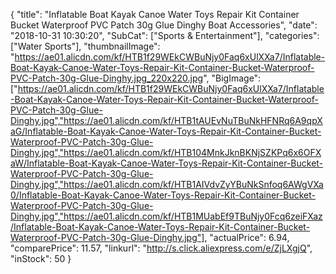 {
	"title": "Inflatable Boat Kayak Canoe Water Toys Repair Kit Container Bucket Waterproof PVC Patch 30g Glue Dinghy Boat Accessories",
	"date": "2018-10-31 10:30:20",
	"SubCat": ["Sports & Entertainment"],
	"categories": ["Water Sports"],
	"thumbnailImage": "https://ae01.alicdn.com/kf/HTB1f29WEkCWBuNjy0Faq6xUlXXa7/Inflatable-Boat-Kayak-Canoe-Water-Toys-Repair-Kit-Container-Bucket-Waterproof-PVC-Patch-30g-Glue-Dinghy.jpg_220x220.jpg",
	"BigImage": ["https://ae01.alicdn.com/kf/HTB1f29WEkCWBuNjy0Faq6xUlXXa7/Inflatable-Boat-Kayak-Canoe-Water-Toys-Repair-Kit-Container-Bucket-Waterproof-PVC-Patch-30g-Glue-Dinghy.jpg","https://ae01.alicdn.com/kf/HTB1tAUEvNuTBuNkHFNRq6A9qpXaG/Inflatable-Boat-Kayak-Canoe-Water-Toys-Repair-Kit-Container-Bucket-Waterproof-PVC-Patch-30g-Glue-Dinghy.jpg","https://ae01.alicdn.com/kf/HTB104MnkJknBKNjSZKPq6x6OFXaW/Inflatable-Boat-Kayak-Canoe-Water-Toys-Repair-Kit-Container-Bucket-Waterproof-PVC-Patch-30g-Glue-Dinghy.jpg","https://ae01.alicdn.com/kf/HTB1AIVdvZyYBuNkSnfoq6AWgVXa0/Inflatable-Boat-Kayak-Canoe-Water-Toys-Repair-Kit-Container-Bucket-Waterproof-PVC-Patch-30g-Glue-Dinghy.jpg","https://ae01.alicdn.com/kf/HTB1MUabEf9TBuNjy0Fcq6zeiFXaz/Inflatable-Boat-Kayak-Canoe-Water-Toys-Repair-Kit-Container-Bucket-Waterproof-PVC-Patch-30g-Glue-Dinghy.jpg"],
	"actualPrice": 6.94,
	"comparePrice": 11.57,
	"linkurl": "http://s.click.aliexpress.com/e/ZjLXgjQ",
	"inStock": 50
}
